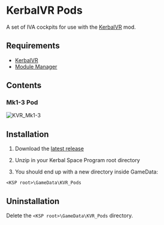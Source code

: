# KerbalVR Pods

A set of IVA cockpits for use with the [KerbalVR](https://github.com/Vivero/Kerbal-VR) mod.

## Requirements

- [KerbalVR](https://github.com/Vivero/Kerbal-VR)
- [Module Manager](https://forum.kerbalspaceprogram.com/index.php?/topic/50533-141-module-manager-307-may-5th-2018-its-dangerous-to-go-alone-take-those-cats-with-you/)

## Contents

### Mk1-3 Pod

![KVR_Mk1-3](https://imgur.com/kRpwMCR.png)

## Installation

1. Download the [latest release](https://github.com/Vivero/KVR-Pods/releases)

2. Unzip in your Kerbal Space Program root directory

3. You should end up with a new directory inside GameData:

```
<KSP root>\GameData\KVR_Pods
```

## Uninstallation

Delete the `<KSP root>\GameData\KVR_Pods` directory.
